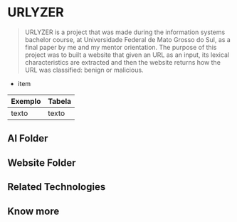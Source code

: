 # URLYZER
> URLYZER is a project that was made during the information systems bachelor course, at Universidade Federal de Mato Grosso do Sul, as a final paper by me and my mentor orientation. The purpose of this project was to built a website that given an URL as an input, its lexical characteristics are extracted and then the website returns how the URL was classified: benign or malicious.

+ item

Exemplo | Tabela
--------|--------
texto| texto
<h2> AI Folder </h2>
<h2> Website Folder </h2>
<h2> Related Technologies </h2>
<h2> Know more </h2>
